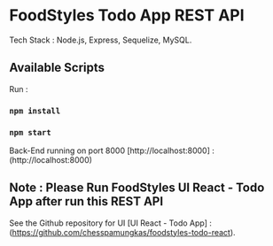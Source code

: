 # FoodStyles Todo App REST API

Tech Stack : Node.js, Express, Sequelize, MySQL.

## Available Scripts

Run :

### `npm install`

### `npm start`

Back-End running on port 8000 [http://localhost:8000] : (http://localhost:8000)

## Note : Please Run FoodStyles UI React - Todo App after run this REST API

See the Github repository for UI [UI React - Todo App] : (https://github.com/chesspamungkas/foodstyles-todo-react).
